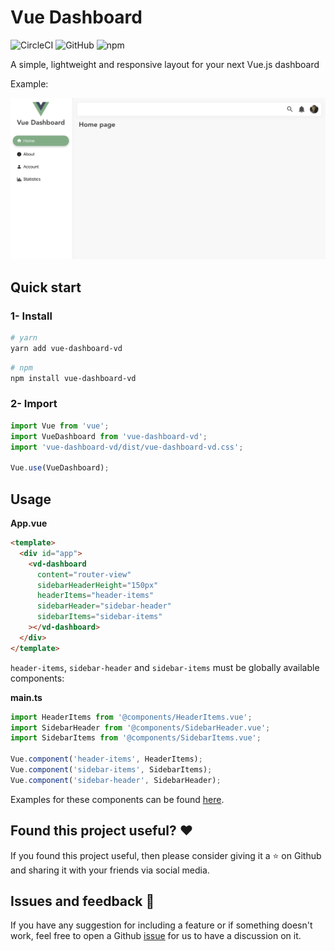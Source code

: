 # Vue Dashboard

![CircleCI](https://img.shields.io/circleci/build/github/SebastienBtr/vue-dashboard?token=81ba23bd9f35863920f382d5e87256a8a8daf3a0)
![GitHub](https://img.shields.io/github/license/SebastienBtr/vue-dashboard)
![npm](https://img.shields.io/npm/v/vue-dashboard-vd)

A simple, lightweight and responsive layout for your next Vue.js dashboard

Example:

![](example.png)

## Quick start

### 1- Install
``` bash
# yarn
yarn add vue-dashboard-vd
```
``` bash
# npm
npm install vue-dashboard-vd
```
### 2- Import
``` javascript
import Vue from 'vue';
import VueDashboard from 'vue-dashboard-vd';
import 'vue-dashboard-vd/dist/vue-dashboard-vd.css';

Vue.use(VueDashboard);
```

## Usage

**App.vue**
``` html
<template>
  <div id="app">
    <vd-dashboard
      content="router-view"
      sidebarHeaderHeight="150px"
      headerItems="header-items"
      sidebarHeader="sidebar-header"
      sidebarItems="sidebar-items"
    ></vd-dashboard>
  </div>
</template>
```
`header-items`, `sidebar-header` and `sidebar-items` must be globally available components:

**main.ts**
``` javascript
import HeaderItems from '@components/HeaderItems.vue';
import SidebarHeader from '@components/SidebarHeader.vue';
import SidebarItems from '@components/SidebarItems.vue';

Vue.component('header-items', HeaderItems);
Vue.component('sidebar-items', SidebarItems);
Vue.component('sidebar-header', SidebarHeader);
```

Examples for these components can be found [here](https://github.com/SebastienBtr/vue-dashboard/blob/master/src/example/components).

## Found this project useful? ❤️
If you found this project useful, then please consider giving it a ⭐️ on Github and sharing it with your friends via social media.

## Issues and feedback 💭
If you have any suggestion for including a feature or if something doesn't work, feel free to open a Github [issue](https://github.com/SebastienBtr/vue-dashboard/issues) for us to have a discussion on it.